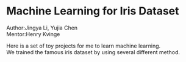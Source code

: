 # Machine Learning for Iris Dataset
Author:Jingya Li, Yujia Chen  
Mentor:Henry Kvinge  

Here is a set of toy projects for me to learn machine learning.   
We trained the famous iris dataset by using several different method.  
